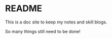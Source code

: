 # README
This is a doc site to keep my notes and skill blogs.

So many things still need to be done!